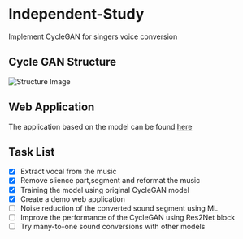 # Independent-Study

Implement CycleGAN for singers voice conversion

## Cycle GAN Structure
![Structure Image]()

## Web Application
The application based on the model can be found [here](https://www.tianlaivc.com/)


## Task List
- [x] Extract vocal from the music
- [x] Remove slience part,segment and reformat the music
- [x] Training the model using original CycleGAN model
- [x] Create a demo web application
- [ ] Noise reduction of the converted sound segment using ML
- [ ] Improve the performance of the CycleGAN using Res2Net block
- [ ] Try many-to-one sound conversions with other models
